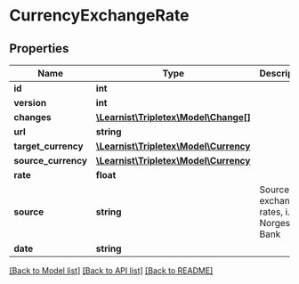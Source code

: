 # CurrencyExchangeRate

## Properties
Name | Type | Description | Notes
------------ | ------------- | ------------- | -------------
**id** | **int** |  | [optional] 
**version** | **int** |  | [optional] 
**changes** | [**\Learnist\Tripletex\Model\Change[]**](Change.md) |  | [optional] 
**url** | **string** |  | [optional] 
**target_currency** | [**\Learnist\Tripletex\Model\Currency**](Currency.md) |  | 
**source_currency** | [**\Learnist\Tripletex\Model\Currency**](Currency.md) |  | 
**rate** | **float** |  | [optional] 
**source** | **string** | Source of exchange rates, i.e Norges Bank | [optional] 
**date** | **string** |  | [optional] 

[[Back to Model list]](../../README.md#documentation-for-models) [[Back to API list]](../../README.md#documentation-for-api-endpoints) [[Back to README]](../../README.md)

